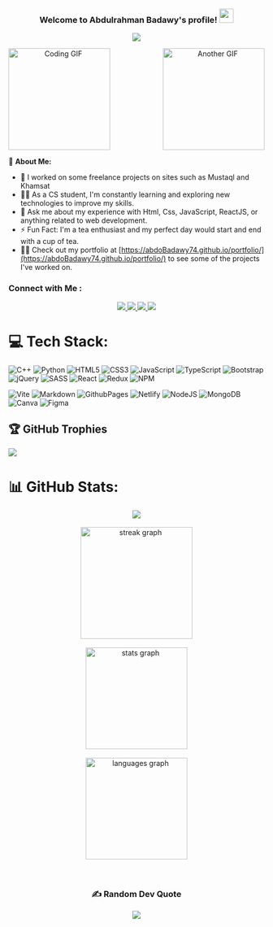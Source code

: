 <h3 align="center">
  Welcome to Abdulrahman Badawy's profile!
  <img src="https://media.giphy.com/media/hvRJCLFzcasrR4ia7z/giphy.gif" width="28">
</h3>

<!-- Typing SVG by DenverCoder1 - https://github.com/DenverCoder1/readme-typing-svg -->
<p align="center">
  <a href="https://github.com/DenverCoder1/readme-typing-svg"><img src="https://readme-typing-svg.herokuapp.com/?lines=Front-End%20Developer..;Every%20Day%20can%20be%20Start..&font=Fira%20Code&center=true&width=440&height=45&color=f75c7e&vCenter=true&size=22"></a>
</p>

<div align="center"  style=" width: 100%; display: flex; justify-content: space-between;">
  <img src="https://c.tenor.com/_DOBjnGspYAAAAAM/code-coding.gif" width="200" alt="Coding GIF">
  <img src="https://media.giphy.com/media/HscDLzkO8EOTmgkhQP/giphy.gif" width="200" alt="Another GIF">
</div>



🚀 **About Me:**
- 🏢 I worked on some freelance projects on sites such as Mustaql and Khamsat
- 👨‍💻 As a CS student, I'm constantly learning and exploring new technologies to improve my skills.
- 💬 Ask me about my experience with Html, Css, JavaScript, ReactJS, or anything related to web development.
- ⚡ Fun Fact: I'm a tea enthusiast and my perfect day would start and end with a cup of tea.
- 👨‍💻 Check out my portfolio at [https://abdoBadawy74.github.io/portfolio/](https://abdoBadawy74.github.io/portfolio/) to see some of the projects I've worked on.

### Connect with Me :

<div align="center">
  <a href="https://www.linkedin.com/in/abdulrahman-badawy-7bb072258/" target="_blank">
    <img src="https://img.shields.io/badge/-Abdulrahman%20Badawy-0077B5?style=for-the-badge&logo=Linkedin&logoColor=white"/>
  </a>
  <a href="https://t.me/AbdoBadawy74" target="_blank">
    <img src="https://img.shields.io/badge/𝗔𝗕𝗗𝗨𝗟𝗥𝗔𝗛𝗠𝗔𝗡 🇵🇸-0077B5?style=for-the-badge&logo=Telegram&logoColor=white"/>
  </a>  
  <a href="https://www.facebook.com/abdulrahman.badawy.9275/" target="_blank">
    <img src="https://img.shields.io/badge/-Abdulrahman%20Badawy-0077B5?style=for-the-badge&logo=facebook&logoColor=white"/>
  </a>
  <a href="https://twitter.com/abdoBadawy72" target="_blank">
    <img src="https://img.shields.io/badge/-Badawy-0077B5?style=for-the-badge&logo=twitter&logoColor=white"/>
  </a>
</div>

# 💻 Tech Stack:

![C++](https://img.shields.io/badge/c++-%2300599C.svg?style=flat&logo=c%2B%2B&logoColor=white)
![Python](https://img.shields.io/badge/python-3670A0?style=flat&logo=python&logoColor=ffdd54)
![HTML5](https://img.shields.io/badge/html5-%23E34F26.svg?style=flat&logo=html5&logoColor=white)
![CSS3](https://img.shields.io/badge/css3-%231572B6.svg?style=flat&logo=css3&logoColor=white)
![JavaScript](https://img.shields.io/badge/javascript-%23323330.svg?style=flat&logo=javascript&logoColor=%23F7DF1E)
![TypeScript](https://img.shields.io/badge/typescript-%23007ACC.svg?style=flat&logo=typescript&logoColor=white)
![Bootstrap](https://img.shields.io/badge/bootstrap-%238511FA.svg?style=flat&logo=bootstrap&logoColor=white)
![jQuery](https://img.shields.io/badge/jquery-%230769AD.svg?style=flat&logo=jquery&logoColor=white)
![SASS](https://img.shields.io/badge/SASS-hotpink.svg?style=flat&logo=SASS&logoColor=white)
![React](https://img.shields.io/badge/react-%2320232a.svg?style=flat&logo=react&logoColor=%2361DAFB)
![Redux](https://img.shields.io/badge/redux-%23593d88.svg?style=flat&logo=redux&logoColor=white)
![NPM](https://img.shields.io/badge/NPM-%23CB3837.svg?style=flat&logo=npm&logoColor=white)

![Vite](https://img.shields.io/badge/vite-%23646CFF.svg?style=flat&logo=vite&logoColor=white)
![Markdown](https://img.shields.io/badge/markdown-%23000000.svg?style=flat&logo=markdown&logoColor=white)
![GithubPages](https://img.shields.io/badge/github%20pages-121013?style=flat&logo=github&logoColor=white)
![Netlify](https://img.shields.io/badge/netlify-%23000000.svg?style=flat&logo=netlify&logoColor=#00C7B7)
![NodeJS](https://img.shields.io/badge/node.js-6DA55F?style=flat&logo=node.js&logoColor=white)
![MongoDB](https://img.shields.io/badge/MongoDB-%234ea94b.svg?style=flat&logo=mongodb&logoColor=white)
![Canva](https://img.shields.io/badge/Canva-%2300C4CC.svg?style=flat&logo=Canva&logoColor=white)
![Figma](https://img.shields.io/badge/figma-%23F24E1E.svg?style=flat&logo=figma&logoColor=white)


## 🏆 GitHub Trophies
  
  ![](https://github-profile-trophy.vercel.app/?username=abdoBadawy74&theme=flat&no-frame=true&no-bg=false&margin-w=10)


# 📊 GitHub Stats:

<div align="center">
  <a href="https://komarev.com/ghpvc/?username=abdoBadawy74&style=for-the-badge">
    <img src="https://komarev.com/ghpvc/?username=abdoBadawy74&style=for-the-badge";>
  </a>
  <br/>
  <br/>
      
  <img src="https://streak-stats.demolab.com?user=abdoBadawy74&locale=en&mode=daily&theme=dark&hide_border=false&border_radius=5&order=3" height="220" alt="streak graph"  />
  <br/>
  <br/>
  <img src="https://github-readme-stats.vercel.app/api?username=abdoBadawy74&hide_title=false&hide_rank=false&show_icons=true&include_all_commits=false&count_private=true&disable_animations=false&theme=dark&locale=en&hide_border=false" height="200" alt="stats graph"  />
  <br/>
  <br/>
  <img src="https://github-readme-stats.vercel.app/api/top-langs?username=abdoBadawy74&locale=en&hide_title=false&layout=compact&card_width=320&langs_count=5&theme=dracula&hide_border=false" height="200" alt="languages graph"  />
</div>

<div align="center">
  <br/>
  <br/>
   
  ### ✍️ Random Dev Quote
  ![](https://quotes-github-readme.vercel.app/api?type=horizontal&theme=dark)

  <br/>
  <br/>

</div>
